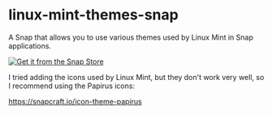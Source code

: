 # linux-mint-themes-snap
A Snap that allows you to use various themes used by Linux Mint in Snap applications.

<a href="https://snapcraft.io/linux-mint-themes">
    <img alt="Get it from the Snap Store" src=https://snapcraft.io/en/dark/install.svg />
  </a>

I tried adding the icons used by Linux Mint, but they don't work very well, so I recommend using the Papirus icons:

https://snapcraft.io/icon-theme-papirus
